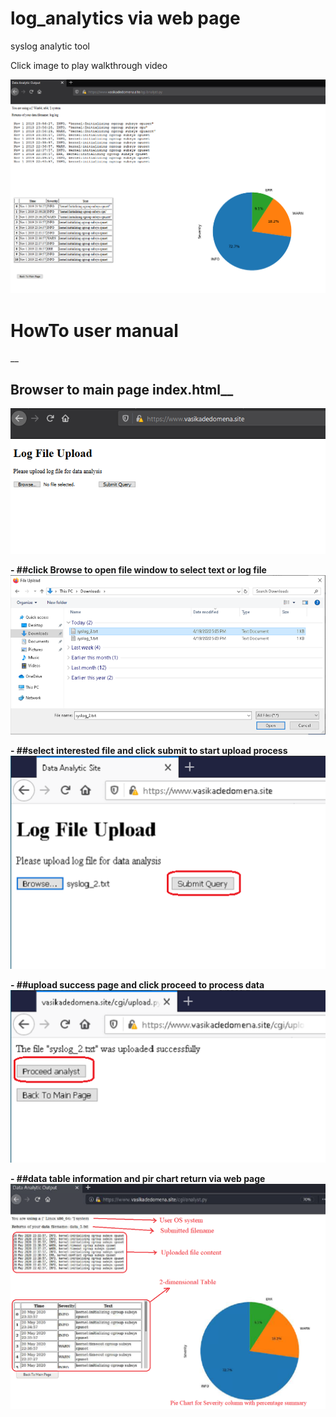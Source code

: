 # log_analytics via web page

syslog analytic tool

Click image to play walkthrough video

[![Watch the video](https://github.com/scheehan/log_analytics/blob/master/tmp/win_ui_output.png)](https://youtu.be/WKhBria18cM)

# __HowTo user manual__

__
## Browser to main page index.html__
![Image of screenshot](https://github.com/scheehan/log_analytics/blob/master/images/UI_upload.png)

__- ##click Browse to open file window to select text or log file__
![Image of screenshot](https://github.com/scheehan/log_analytics/blob/master/images/browse_file.png)

__- ##select interested file and click submit to start upload process__
![Image of screenshot](https://github.com/scheehan/log_analytics/blob/master/images/selected_file_h.png)

__- ##upload success page and click proceed to process data__
![Image of screenshot](https://github.com/scheehan/log_analytics/blob/master/images/upload_success_h.png)

__- ##data table information and pir chart return via web page__
![Image of screenshot](https://github.com/scheehan/log_analytics/blob/master/images/linux_ui_output_exp.png)

